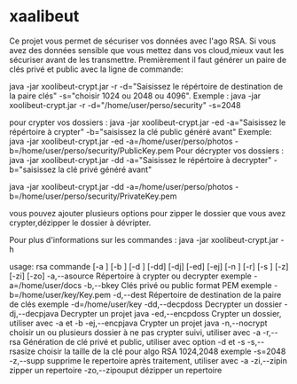 # xaalibeut
Ce projet vous permet de sécuriser vos données avec l'ago RSA.
Si vous avez des données sensible que vous mettez dans vos cloud,mieux vaut les sécuriser avant de les transmettre.
Premièrement il faut générer un paire de clés privé et public avec la ligne de commande:

java -jar xoolibeut-crypt.jar -r -d="Saisissez le répértoire de destination de la paire clés" -s="choisir 1024 ou 2048 ou 4096".
Exemple :
java -jar xoolibeut-crypt.jar -r -d="/home/user/perso/security" -s=2048

pour crypter vos dossiers :
java -jar xoolibeut-crypt.jar -ed -a="Saisissez le répértoire à crypter" -b="saisissez la clé public généré avant" 
Exemple:
java -jar xoolibeut-crypt.jar -ed -a=/home/user/perso/photos -b=/home/user/perso/security/PublicKey.pem 
Pour décrypter vos dossiers :
java -jar xoolibeut-crypt.jar -dd -a="Saisissez le répértoire à decrypter" -b="saisissez la clé privé généré avant" 

java -jar xoolibeut-crypt.jar -dd -a=/home/user/perso/photos -b=/home/user/perso/security/PrivateKey.pem 

vous pouvez ajouter plusieurs options pour zipper le dossier que vous avez crypter,dézipper  le dossier à dévripter.

Pour plus d'informations sur les commandes :
java -jar xoolibeut-crypt.jar -h

usage: rsa commande [-a <source>] [-b <key>] [-d <dest>] [-dd] [-dj] [-ed]
       [-ej] [-n <nocrypt>] [-r] [-s <rsasize>] [-z] [-zi] [-zo]
 -a,--asource <source>    Répertoire à crypter ou decrypter exemple
                          -a=/home/user/docs
 -b,--bkey <key>          Clés privé ou public format PEM exemple
                          -b=/home/user/key/Key.pem
 -d,--dest <dest>         Répertoire de destination de la paire de clés
                          exemple -d=/home/user/key
 -dd,--decpdoss           Decrypter un dossier
 -dj,--decpjava           Decrypter un projet java
 -ed,--encpdoss           Crypter un dossier, utiliser avec -a   et -b
 -ej,--encpjava           Crypter un projet java
 -n,--nocrypt <nocrypt>   choisir un ou plusieurs dossier à ne pas crypter
                          suivi, utiliser avec -a
 -r,--rsa                 Génération de clé privé et public, utiliser avec
                          option -d et -s
 -s,--rsasize <rsasize>   choisir la taille de la clé pour algo RSA
                          1024,2048 exemple -s=2048
 -z,--supp                supprime le repertoire après traitement,
                          utiliser avec -a
 -zi,--zipin              zipper un repertoire
 -zo,--zipouput           dézipper un repertoire



